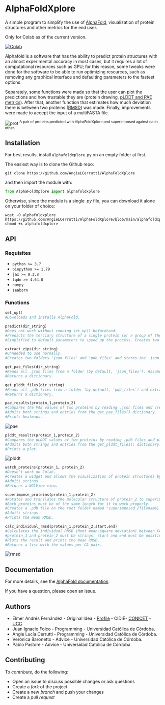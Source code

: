 # AlphaFoldXplore

A simple program to simplify the use of [AlphaFold](https://github.com/deepmind/alphafold), visualization of protein structures and other metrics for the end user.

Only for Colab as of the current version.

[![Colab](https://colab.research.google.com/assets/colab-badge.svg)](https://colab.research.google.com/github/AngieLCerrutti/AlphaFoldXplore/blob/main/example/AlphaFoldXplore_example.ipynb)

Alphafold is a software that has the ability to predict protein structures with an almost experimental accuracy in most cases, but it requires a lot of computational resources such as GPU; for this reason, some tweaks were done for the software to be able to run optimizing resources, such as removing any graphical interface and defaulting parameters to the fastest options. 

Separately, some functions were made so that the user can plot the predictions and how trustable they are (protein drawing, [pLDDT and PAE metrics](https://www.deepmind.com/publications/enabling-high-accuracy-protein-structure-prediction-at-the-proteome-scale)). After that, another function that estimates how much deviation there is between two proteins ([RMSD](https://www.sciencedirect.com/science/article/pii/S1359027898000194)) was made. Finally, improvements were made to accept the input of a multiFASTA file.

![prot](https://user-images.githubusercontent.com/62774640/174698354-a814f773-cd13-4d71-9192-04147fd29b64.jpeg)
<sup>A pair of proteins predicted with AlphaFoldXplore and superimposed against each other.</sup>

## Installation

For best results, install ```alphafoldxplore.py``` on an empty folder at first.

The easiest way is to clone the Github repo:
```
git clone https://github.com/AngieLCerrutti/AlphaFoldXplore
```
and then import the module with:
```python
from AlphaFoldXplore import alphafoldxplore
```

Otherwise, since the module is a single _.py_ file, you can download it alone on your folder of choice:
```
wget -O alphafoldxplore https://github.com/AngieLCerrutti/AlphaFoldXplore/blob/main/alphafoldxplore.py
chmod +x alphafoldxplore
```
## API

### Requisites

* ``` python >= 3.7 ```
* ``` biopython >= 1.79 ```
* ``` jax >= 0.3.8 ```
* ``` tqdm >= 4.64.0 ```
* ``` numpy ```
* ``` seaborn ```
### Functions

```python
set_up()
#Downloads and installs AlphaFold.

predict(dir_string)
#Does not work without running set_up() beforehand.
#Predicts the terciary structure of a single protein (or a group of them) by reading a FASTA file.
#Simplified to default parameters to speed up the process. Creates two folders 'json_files' and 'pdb_files' with the results inside.

extract_zips(dir_string)
#Unneeded to use normally. 
#Creates two folders 'json_files' and 'pdb_files' and stores the .json and .pdb files from the folders inside.

get_pae_files(dir_string)
#Reads all .json files from a folder (by default, 'json_files'). Assumes the .json files are those from the predictions.
#Returns a dictionary.

get_plddt_files(dir_string)
#Reads all .pdb files from a folder (by default, 'pdb_files') and extracts the pLDDT values from its CA atoms.
#Returns a dictionary.

pae_results(protein_1,protein_2)
#Compares the PAE values of two proteins by reading .json files and creating heatmaps. Protein_2 is optional.
#Admits both strings and entries from the get_pae_files() dictionary.
#Prints heatmaps.
```
![pae](https://user-images.githubusercontent.com/62774640/174699169-3e1f19b3-2ac4-41db-afed-71db8fd18c79.jpeg)

```python
plddt_results(protein_1,protein_2)
#Compares the pLDDT values of two proteins by reading .pdb files and plotting values of all CA atoms. Protein_2 is optional.
#Admits both strings and entries from the get_plddt_files() dictionary.
#Prints a plot.
```
![plddt](https://user-images.githubusercontent.com/62774640/174700466-921443d1-bee0-4a91-aa85-98b66b558242.jpeg)


```python
watch_proteins(protein_1, protein_2)
#Doesn't work on Colab.
#Creates a widget and allows the visualization of protein structures by reading .pdb files. Protein_2 is optional.
#Admits strings.
#Returns a NGLView view.

superimpose_proteins(protein_1,protein_2)
#Rotates and translates the molecular structure of protein_2 to superimpose (match) it with protein_1.
#Both proteins must be of the same length for it to work properly.
#Creates a .pdb file on the root folder named "superimposed_{filename}.pdb".
#Admits strings.
#Prints the mean RMSD.

calc_individual_rmsd(protein_1,protein_2,start,end)
#Calculates the individual RMSD (Root mean-square deviation) between CA atoms of both proteins.
#protein_1 and protein_2 must be strings. start and end must be positive int numbers and are optional.
#Plots the result and prints the mean RMSD.
#Returns a list with the values per CA pair.
```
![rmsd](https://user-images.githubusercontent.com/62774640/174699787-d526c0d6-26d7-4ec4-93a2-d0762e1af301.jpeg)

## Documentation
For more details, see the [AlphaFold documentation](https://github.com/deepmind/alphafold).

If you have a question, please open an issue.

## Authors

- Elmer Andrés Fernández - Original Idea - [Profile](https://www.researchgate.net/profile/Elmer-Fernandez-2) - CIDIE- [CONICET](https://www.conicet.gov.ar) - [UCC](http://www.ucc.edu.ar).
- Juan Ignacio Folco - Programming - Universidad Católica de Córdoba.
- Angie Lucía Cerrutti -  Programming - Universidad Católica de Córdoba.
- Verónica Baronetto - Advice - Universidad Católica de Córdoba.
- Pablo Pastore - Advice - Universidad Católica de Córdoba.


## Contributing

To *contribute*, do the following:

* Open an issue to discuss possible changes or ask questions
* Create a *fork* of the project
* Create a new *branch* and push your changes
* Create a *pull request*


